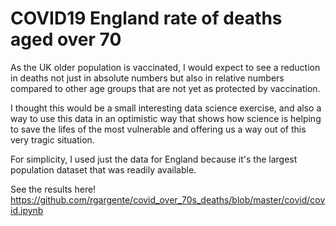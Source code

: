 # COVID19 England rate of deaths aged over 70

As the UK older population is vaccinated, I would expect to see a reduction in deaths not just in absolute numbers but also in relative numbers compared to other age groups that are not yet as protected by vaccination.

I thought this would be a small interesting data science exercise, and also a way to use this data in an optimistic way that shows how science is helping to save the lifes of the most vulnerable and offering us a way out of this very tragic situation.

For simplicity, I used just the data for England because it's the largest population dataset that was readily available.

See the results here!
https://github.com/rgargente/covid_over_70s_deaths/blob/master/covid/covid.ipynb
